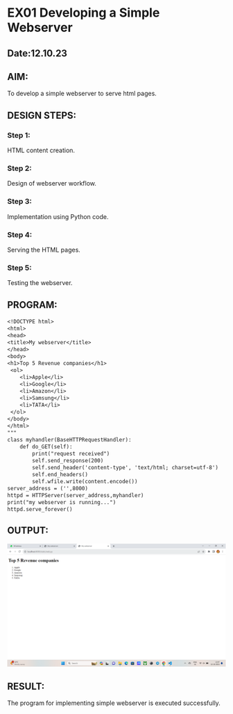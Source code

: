 # EX01 Developing a Simple Webserver
## Date:12.10.23

## AIM:
To develop a simple webserver to serve html pages.

## DESIGN STEPS:
### Step 1: 
HTML content creation.

### Step 2:
Design of webserver workflow.

### Step 3:
Implementation using Python code.

### Step 4:
Serving the HTML pages.

### Step 5:
Testing the webserver.

## PROGRAM:
```
<!DOCTYPE html>
<html>
<head>
<title>My webserver</title>
</head>
<body>
<h1>Top 5 Revenue companies</h1>
 <ol>
    <li>Apple</li>
    <li>Google</li>
    <li>Amazon</li>
    <li>Samsung</li>
    <li>TATA</li>
 </ol>
</body>
</html>
"""
class myhandler(BaseHTTPRequestHandler):
    def do_GET(self):
        print("request received")
        self.send_response(200)
        self.send_header('content-type', 'text/html; charset=utf-8')
        self.end_headers()
        self.wfile.write(content.encode())
server_address = ('',8000)
httpd = HTTPServer(server_address,myhandler)
print("my webserver is running...")
httpd.serve_forever()
```
## OUTPUT:
![Alt text](<Screenshot (6).png>)



## RESULT:
The program for implementing simple webserver is executed successfully.
